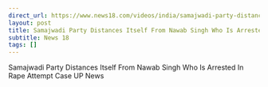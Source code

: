 ```yaml
---
direct_url: https://www.news18.com/videos/india/samajwadi-party-distances-itself-from-nawab-singh-who-is-arrested-in-rape-attempt-case-up-news-9014880.html
layout: post
title: Samajwadi Party Distances Itself From Nawab Singh Who Is Arrested In Rape Attempt Case   UP News
subtitle: News 18
tags: []
---
```


Samajwadi Party Distances Itself From Nawab Singh Who Is Arrested In Rape Attempt Case   UP News

